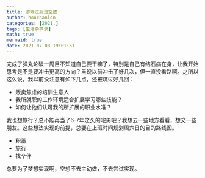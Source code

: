 ```yaml
---
title: 游戏过后是空虚
author: hoochanlon
categories: [2021.]
tags: [生活杂事录]
math: true
mermaid: true
date: 2021-07-08 19:01:51
---
```


完成了弹丸论破一周目不知道自己要干嘛了，特别是自己有结石病在身，让我开始思考是不是要冲击更高的方向？虽说以前冲击了好几次，但一直没看路啊。之所以这么说，我以前没注意有如下几点，还被坑过好几回：

* 贩卖焦虑的培训生意人
* 我所就职的工作环境适合扩展学习哪些技能？
* 如何让他们认可我的所扩展的职业水准？

 <!-- more -->

我也想旅行？总不能再当了6-7年之久的宅男吧？我想去一些地方看看，想交一些朋友。这些想法实现的前提，总要在上班时间规划周六日的目的路线图。

* 积蓄
* 旅行
* 找个伴

总要为了梦想实现啊，空想不去主动做，不去尝试实现。
